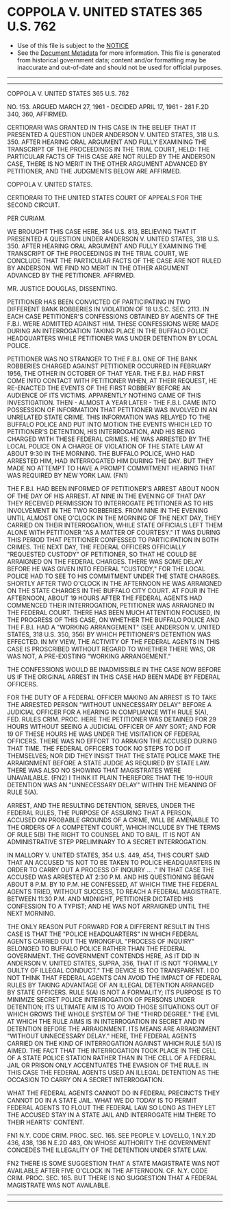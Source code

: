 ---
---

# COPPOLA V. UNITED STATES 365 U.S. 762

* Use of this file is subject to the [NOTICE](https://github.com/publicdocs/notice/blob/master/NOTICE)
* See the [Document Metadata](../../../) for more information.
  This file is generated from historical government data; content and/or formatting may be inaccurate and out-of-date and should not be used for official purposes.

----------
----------

COPPOLA V. UNITED STATES 365 U.S. 762

NO. 153.  ARGUED MARCH 27, 1961 - DECIDED APRIL 17, 1961 - 281 F.2D 340, 360, AFFIRMED.

CERTIORARI WAS GRANTED IN THIS CASE IN THE BELIEF THAT IT PRESENTED A QUESTION UNDER ANDERSON V. UNITED STATES, 318 U.S. 350.  AFTER HEARING ORAL ARGUMENT AND FULLY EXAMINING THE TRANSCRIPT OF THE PROCEEDINGS IN THE TRIAL COURT, HELD:  THE PARTICULAR FACTS OF THIS CASE ARE NOT RULED BY THE ANDERSON CASE, THERE IS NO MERIT IN THE OTHER ARGUMENT ADVANCED BY PETITIONER, AND THE JUDGMENTS BELOW ARE AFFIRMED.

COPPOLA V. UNITED STATES.

CERTIORARI TO THE UNITED STATES COURT OF APPEALS FOR THE SECOND CIRCUIT.

PER CURIAM.

WE BROUGHT THIS CASE HERE, 364 U.S. 813, BELIEVING THAT IT PRESENTED A QUESTION UNDER ANDERSON V. UNITED STATES, 318 U.S. 350.  AFTER HEARING ORAL ARGUMENT AND FULLY EXAMINING THE TRANSCRIPT OF THE PROCEEDINGS IN THE TRIAL COURT, WE CONCLUDE THAT THE PARTICULAR FACTS OF THE CASE ARE NOT RULED BY ANDERSON.  WE FIND NO MERIT IN THE OTHER ARGUMENT ADVANCED BY THE PETITIONER.  AFFIRMED.

MR. JUSTICE DOUGLAS, DISSENTING.

PETITIONER HAS BEEN CONVICTED OF PARTICIPATING IN TWO DIFFERENT BANK ROBBERIES IN VIOLATION OF 18 U.S.C. SEC. 2113.  IN EACH CASE PETITIONER'S CONFESSIONS OBTAINED BY AGENTS OF THE F.B.I. WERE ADMITTED AGAINST HIM.  THESE CONFESSIONS WERE MADE DURING AN INTERROGATION TAKING PLACE IN THE BUFFALO POLICE HEADQUARTERS WHILE PETITIONER WAS UNDER DETENTION BY LOCAL POLICE.

PETITIONER WAS NO STRANGER TO THE F.B.I.  ONE OF THE BANK ROBBERIES CHARGED AGAINST PETITIONER OCCURRED IN FEBRUARY 1956, THE OTHER IN OCTOBER OF THAT YEAR.  THE F.B.I. HAD FIRST COME INTO CONTACT WITH PETITIONER WHEN, AT THEIR REQUEST, HE RE-ENACTED THE EVENTS OF THE FIRST ROBBERY BEFORE AN AUDIENCE OF ITS VICTIMS.  APPARENTLY NOTHING CAME OF THIS INVESTIGATION.  THEN - ALMOST A YEAR LATER - THE F.B.I. CAME INTO POSSESSION OF INFORMATION THAT PETITIONER WAS INVOLVED IN AN UNRELATED STATE CRIME.  THIS INFORMATION WAS RELAYED TO THE BUFFALO POLICE AND PUT INTO MOTION THE EVENTS WHICH LED TO PETITIONER'S DETENTION, HIS INTERROGATION, AND HIS BEING CHARGED WITH THESE FEDERAL CRIMES.  HE WAS ARRESTED BY THE LOCAL POLICE ON A CHARGE OF VIOLATION OF THE STATE LAW AT ABOUT 9:30 IN THE MORNING.  THE BUFFALO POLICE, WHO HAD ARRESTED HIM, HAD INTERROGATED HIM DURING THE DAY.  BUT THEY MADE NO ATTEMPT TO HAVE A PROMPT COMMITMENT HEARING THAT WAS REQUIRED BY NEW YORK LAW.  (FN1)

THE F.B.I. HAD BEEN INFORMED OF PETITIONER'S ARREST ABOUT NOON OF THE DAY OF HIS ARREST.  AT NINE IN THE EVENING OF THAT DAY THEY RECEIVED PERMISSION TO INTERROGATE PETITIONER AS TO HIS INVOLVEMENT IN THE TWO ROBBERIES.  FROM NINE IN THE EVENING UNTIL ALMOST ONE O'CLOCK IN THE MORNING OF THE NEXT DAY, THEY CARRIED ON THEIR INTERROGATION, WHILE STATE OFFICIALS LEFT THEM ALONE WITH PETITIONER "AS A MATTER OF COURTESY."  IT WAS DURING THIS PERIOD THAT PETITIONER CONFESSED TO PARTICIPATION IN BOTH CRIMES.  THE NEXT DAY, THE FEDERAL OFFICERS OFFICIALLY "REQUESTED CUSTODY" OF PETITIONER, SO THAT HE COULD BE ARRAIGNED ON THE FEDERAL CHARGES.  THERE WAS SOME DELAY BEFORE HE WAS GIVEN INTO FEDERAL "CUSTODY," FOR THE LOCAL POLICE HAD TO SEE TO HIS COMMITMENT UNDER THE STATE CHARGES.  SHORTLY AFTER TWO O'CLOCK IN THE AFTERNOON HE WAS ARRAIGNED ON THE STATE CHARGES IN THE BUFFALO CITY COURT.  AT FOUR IN THE AFTERNOON, ABOUT 19 HOURS AFTER THE FEDERAL AGENTS HAD COMMENCED THEIR INTERROGATION, PETITIONER WAS ARRAIGNED IN THE FEDERAL COURT.  THERE HAS BEEN MUCH ATTENTION FOCUSED, IN THE PROGRESS OF THIS CASE, ON WHETHER THE BUFFALO POLICE AND THE F.B.I. HAD A "WORKING ARRANGEMENT" (SEE ANDERSON V. UNITED STATES, 318 U.S. 350, 356) BY WHICH PETITIONER'S DETENTION WAS EFFECTED.  IN MY VIEW, THE ACTIVITY OF THE FEDERAL AGENTS IN THIS CASE IS PROSCRIBED WITHOUT REGARD TO WHETHER THERE WAS, OR WAS NOT, A PRE-EXISTING "WORKING ARRANGEMENT."

THE CONFESSIONS WOULD BE INADMISSIBLE IN THE CASE NOW BEFORE US IF THE ORIGINAL ARREST IN THIS CASE HAD BEEN MADE BY FEDERAL OFFICERS.

FOR THE DUTY OF A FEDERAL OFFICER MAKING AN ARREST IS TO TAKE THE ARRESTED PERSON "WITHOUT UNNECESSARY DELAY" BEFORE A JUDICIAL OFFICER FOR A HEARING IN COMPLIANCE WITH RULE 5(A), FED. RULES CRIM. PROC. HERE THE PETITIONER WAS DETAINED FOR 29 HOURS WITHOUT SEEING A JUDICIAL OFFICER OF ANY SORT; AND FOR 19 OF THESE HOURS HE WAS UNDER THE VISITATION OF FEDERAL OFFICERS.  THERE WAS NO EFFORT TO ARRAIGN THE ACCUSED DURING THAT TIME.  THE FEDERAL OFFICERS TOOK NO STEPS TO DO IT THEMSELVES; NOR DID THEY INSIST THAT THE STATE POLICE MAKE THE ARRAIGNMENT BEFORE A STATE JUDGE AS REQUIRED BY STATE LAW.  THERE WAS ALSO NO SHOWING THAT MAGISTRATES WERE UNAVAILABLE.  (FN2)  I THINK IT PLAIN THEREFORE THAT THE 19-HOUR DETENTION WAS AN "UNNECESSARY DELAY" WITHIN THE MEANING OF RULE 5(A).

ARREST, AND THE RESULTING DETENTION, SERVES, UNDER THE FEDERAL RULES, THE PURPOSE OF ASSURING THAT A PERSON, ACCUSED ON PROBABLE GROUNDS OF A CRIME, WILL BE AMENABLE TO THE ORDERS OF A COMPETENT COURT, WHICH INCLUDE BY THE TERMS OF RULE 5(B) THE RIGHT TO COUNSEL AND TO BAIL.  IT IS NOT AN ADMINISTRATIVE STEP PRELIMINARY TO A SECRET INTERROGATION.

IN MALLORY V. UNITED STATES, 354 U.S. 449, 454, THIS COURT SAID THAT AN ACCUSED "IS NOT TO BE TAKEN TO POLICE HEADQUARTERS IN ORDER TO CARRY OUT A PROCESS OF INQUIRY  ...  ."  IN THAT CASE THE ACCUSED WAS ARRESTED AT 2:30 P.M. AND HIS QUESTIONING BEGAN ABOUT 8 P.M.  BY 10 P.M.  HE CONFESSED, AT WHICH TIME THE FEDERAL AGENTS TRIED, WITHOUT SUCCESS, TO REACH A FEDERAL MAGISTRATE.  BETWEEN 11:30 P.M. AND MIDNIGHT, PETITIONER DICTATED HIS CONFESSION TO A TYPIST; AND HE WAS NOT ARRAIGNED UNTIL THE NEXT MORNING.

THE ONLY REASON PUT FORWARD FOR A DIFFERENT RESULT IN THIS CASE IS THAT THE "POLICE HEADQUARTERS" IN WHICH FEDERAL AGENTS CARRIED OUT THE WRONGFUL "PROCESS OF INQUIRY" BELONGED TO BUFFALO POLICE RATHER THAN THE FEDERAL GOVERNMENT.  THE GOVERNMENT CONTENDS HERE, AS IT DID IN ANDERSON V. UNITED STATES, SUPRA, 356, THAT IT IS NOT "FORMALLY GUILTY OF ILLEGAL CONDUCT."  THE DEVICE IS TOO TRANSPARENT.  I DO NOT THINK THAT FEDERAL AGENTS CAN AVOID THE IMPACT OF FEDERAL RULES BY TAKING ADVANTAGE OF AN ILLEGAL DETENTION ARRANGED BY STATE OFFICERS.  RULE 5(A) IS NOT A FORMALITY; ITS PURPOSE IS TO MINIMIZE SECRET POLICE INTERROGATION OF PERSONS UNDER DETENTION; ITS ULTIMATE AIM IS TO AVOID THOSE SITUATIONS OUT OF WHICH GROWS THE WHOLE SYSTEM OF THE "THIRD DEGREE."  THE EVIL AT WHICH THE RULE AIMS IS IN INTERROGATION IN SECRET AND IN DETENTION BEFORE THE ARRAIGNMENT.  ITS MEANS ARE ARRAIGNMENT "WITHOUT UNNECESSARY DELAY."  HERE, THE FEDERAL AGENTS CARRIED ON THE KIND OF INTERROGATION AGAINST WHICH RULE 5(A) IS AIMED.  THE FACT THAT THE INTERROGATION TOOK PLACE IN THE CELL OF A STATE POLICE STATION RATHER THAN IN THE CELL OF A FEDERAL JAIL OR PRISON ONLY ACCENTUATES THE EVASION OF THE RULE.  IN THIS CASE THE FEDERAL AGENTS USED AN ILLEGAL DETENTION AS THE OCCASION TO CARRY ON A SECRET INTERROGATION.

WHAT THE FEDERAL AGENTS CANNOT DO IN FEDERAL PRECINCTS THEY CANNOT DO IN A STATE JAIL.  WHAT WE DO TODAY IS TO PERMIT FEDERAL AGENTS TO FLOUT THE FEDERAL LAW SO LONG AS THEY LET THE ACCUSED STAY IN A STATE JAIL AND INTERROGATE HIM THERE TO THEIR HEARTS' CONTENT.

FN1  N.Y. CODE CRIM. PROC. SEC. 165.  SEE PEOPLE V. LOVELLO, 1 N.Y.2D 436, 438, 136 N.E.2D 483, ON WHOSE AUTHORITY THE GOVERNMENT CONCEDES THE ILLEGALITY OF THE DETENTION UNDER STATE LAW.

FN2  THERE IS SOME SUGGESTION THAT A STATE MAGISTRATE WAS NOT AVAILABLE AFTER FIVE O'CLOCK IN THE AFTERNOON.  CF. N.Y. CODE CRIM. PROC. SEC. 165.  BUT THERE IS NO SUGGESTION THAT A FEDERAL MAGISTRATE WAS NOT AVAILABLE.


----------
----------

